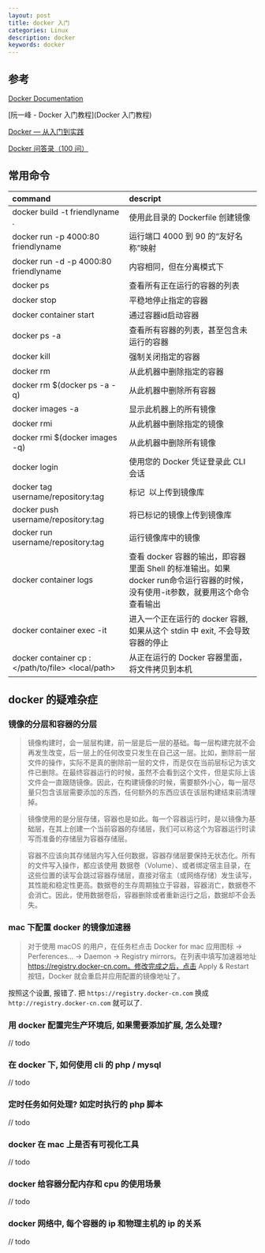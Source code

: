 ```yaml
---
layout: post
title: docker 入门
categories: Linux
description: docker
keywords: docker
---
```


## 参考
[Docker Documentation](https://docs.docker.com/)

[阮一峰 - Docker 入门教程](Docker 入门教程)

[Docker — 从入门到实践](https://yeasy.gitbooks.io/docker_practice/)

[Docker 问答录（100 问）](https://blog.lab99.org/post/docker-2016-07-14-faq.html#wei-shi-me-shuo-bu-yao-shi-yong-import-export-save-load-commit-lai-gou-jian-jing-xiang)

## 常用命令

| command                                                 | descript                                                                                                   |
|:--------------------------------------------------------|:-----------------------------------------------------------------------------------------------------------|
| docker build -t friendlyname .                          | 使用此目录的 Dockerfile 创建镜像                                                                               |
| docker run -p 4000:80 friendlyname                      | 运行端口 4000 到 90 的“友好名称”映射                                                                            |
| docker run -d -p 4000:80 friendlyname                   | 内容相同，但在分离模式下                                                                                        |
| docker ps                                               | 查看所有正在运行的容器的列表                                                                                     |
| docker stop <hash>                                      | 平稳地停止指定的容器                                                                                           |
| docker container start <hash>                           | 通过容器id启动容器                                                                                            |
| docker ps -a                                            | 查看所有容器的列表，甚至包含未运行的容器                                                                           |
| docker kill <hash>                                      | 强制关闭指定的容器                                                                                             |
| docker rm <hash>                                        | 从此机器中删除指定的容器                                                                                        |
| docker rm $(docker ps -a -q)                            | 从此机器中删除所有容器                                                                                         |
| docker images -a                                        | 显示此机器上的所有镜像                                                                                         |
| docker rmi <imagename>                                  | 从此机器中删除指定的镜像                                                                                        |
| docker rmi $(docker images -q)                          | 从此机器中删除所有镜像                                                                                         |
| docker login                                            | 使用您的 Docker 凭证登录此 CLI 会话                                                                            |
| docker tag <image> username/repository:tag              | 标记 <image> 以上传到镜像库                                                                                    |
| docker push username/repository:tag                     | 将已标记的镜像上传到镜像库                                                                                      |
| docker run username/repository:tag                      | 运行镜像库中的镜像                                                                                             |
| docker container logs <hash>                            | 查看 docker 容器的输出，即容器里面 Shell 的标准输出。如果docker run命令运行容器的时候，没有使用-it参数，就要用这个命令查看输出 |
| docker container exec -it <hash> <command>              | 进入一个正在运行的 docker 容器, 如果从这个 stdin 中 exit, 不会导致容器的停止                                         |
| docker container cp <hash>:</path/to/file> <local/path> | 从正在运行的 Docker 容器里面，将文件拷贝到本机                                                                     |

## docker 的疑难杂症

### 镜像的分层和容器的分层
> 镜像构建时，会一层层构建，前一层是后一层的基础。每一层构建完就不会再发生改变，后一层上的任何改变只发生在自己这一层。比如，删除前一层文件的操作，实际不是真的删除前一层的文件，而是仅在当前层标记为该文件已删除。在最终容器运行的时候，虽然不会看到这个文件，但是实际上该文件会一直跟随镜像。因此，在构建镜像的时候，需要额外小心，每一层尽量只包含该层需要添加的东西，任何额外的东西应该在该层构建结束前清理掉。

> 镜像使用的是分层存储，容器也是如此。每一个容器运行时，是以镜像为基础层，在其上创建一个当前容器的存储层，我们可以称这个为容器运行时读写而准备的存储层为容器存储层。

> 容器不应该向其存储层内写入任何数据，容器存储层要保持无状态化。所有的文件写入操作，都应该使用 数据卷（Volume）、或者绑定宿主目录，在这些位置的读写会跳过容器存储层，直接对宿主（或网络存储）发生读写，其性能和稳定性更高。数据卷的生存周期独立于容器，容器消亡，数据卷不会消亡。因此，使用数据卷后，容器删除或者重新运行之后，数据却不会丢失。

### mac 下配置 docker 的镜像加速器
> 对于使用 macOS 的用户，在任务栏点击 Docker for mac 应用图标 -> Perferences... -> Daemon -> Registry mirrors。在列表中填写加速器地址 https://registry.docker-cn.com。修改完成之后，点击 Apply & Restart 按钮，Docker 就会重启并应用配置的镜像地址了。

按照这个设置, 报错了.
把 `https://registry.docker-cn.com` 换成 `http://registry.docker-cn.com` 就可以了.

### 用 docker 配置完生产环境后, 如果需要添加扩展, 怎么处理?
// todo

### 在 docker 下, 如何使用 cli 的 php / mysql
// todo

### 定时任务如何处理? 如定时执行的 php 脚本
// todo

### docker 在 mac 上是否有可视化工具
// todo

### docker 给容器分配内存和 cpu 的使用场景
// todo

### docker 网络中, 每个容器的 ip 和物理主机的 ip 的关系
// todo






